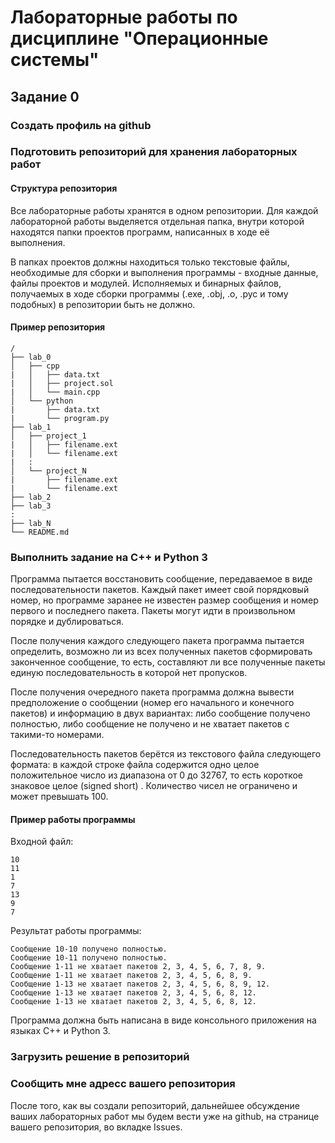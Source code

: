 # Лабораторные работы по дисциплине "Операционные системы"

## Задание 0

### Создать профиль на github

### Подготовить репозиторий для хранения лабораторных работ

#### Структура репозитория

Все лабораторные работы хранятся в одном репозитории. Для каждой лабораторной работы выделяется отдельная папка, внутри которой находятся папки проектов программ, написанных в ходе её выполнения.

В папках проектов должны находиться только текстовые файлы, необходимые для сборки и выполнения программы - входные данные, файлы проектов и модулей. Исполняемых и бинарных файлов, получаемых в ходе сборки программы (.exe, .obj, .o, .pyc и тому подобных) в репозитории быть не должно.

#### Пример репозитория
```
/
├── lab_0
│   ├── cpp
|   │   ├── data.txt
|   │   ├── project.sol
|   │   └── main.cpp
│   └── python
|       ├── data.txt
|       └── program.py
├── lab_1
│   ├── project_1
|   │   ├── filename.ext
|   │   └── filename.ext
|   :
│   └── project_N
|       ├── filename.ext
|       └── filename.ext
├── lab_2
├── lab_3
:
├── lab_N
└── README.md
```

### Выполнить задание на C++ и Python 3

Программа пытается восстановить сообщение, передаваемое в виде последовательности пакетов.
Каждый пакет имеет свой порядковый номер, но программе заранее не известен размер сообщения и номер первого и последнего пакета.
Пакеты могут идти в произвольном порядке и дублироваться.

После получения каждого следующего пакета программа пытается определить, возможно ли из всех полученных пакетов сформировать законченное сообщение, то есть, составляют ли все полученные пакеты единую последовательность в которой нет пропусков.

После получения очередного пакета программа должна вывести предположение о сообщении (номер его начального и конечного пакетов) и информацию в двух вариантах: либо сообщение получено полностью, либо сообщение не получено и не хватает пакетов с такими-то номерами.

Последовательность пакетов берётся из текстового файла следующего формата: в каждой строке файла содержится одно целое положительное число из диапазона от 0 до 32767, то есть короткое знаковое целое (signed short) .
Количество чисел не ограничено и может превышать 100.

#### Пример работы программы

Входной файл:
```
10
11
1
7
13
9
7
```

Результат работы программы:
```
Сообщение 10-10 получено полностью.
Сообщение 10-11 получено полностью.
Сообщение 1-11 не хватает пакетов 2, 3, 4, 5, 6, 7, 8, 9.
Сообщение 1-11 не хватает пакетов 2, 3, 4, 5, 6, 8, 9.
Сообщение 1-13 не хватает пакетов 2, 3, 4, 5, 6, 8, 9, 12.
Сообщение 1-13 не хватает пакетов 2, 3, 4, 5, 6, 8, 12.
Сообщение 1-13 не хватает пакетов 2, 3, 4, 5, 6, 8, 12.
```

Программа должна быть написана в виде консольного приложения на языках C++ и Python 3.

### Загрузить решение в репозиторий

### Сообщить мне адресс вашего репозитория

После того, как вы создали репозиторий, дальнейшее обсуждение ваших лабораторных работ мы будем вести уже на github, на странице вашего репозитория, во вкладке Issues.

